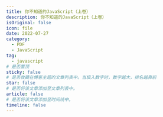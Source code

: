 ```yaml
---
title: 你不知道的JavaScript（上卷）
description: 你不知道的JavaScript（上卷）
isOriginal: false
icon: file
date: 2022-07-27
category:
  - PDF
  - JavaScript
tag:
  - javascript
# 是否置顶
sticky: false
# 是否收藏在博客主题的文章列表中。当填入数字时，数字越大，排名越靠前
star: false
# 是否将该文章添加至文章列表中。
article: false
# 是否将该文章添加至时间线中。
timeline: false
---
```

<CountView></CountView>
<!-- more -->


<PDF url="https://lc-gluttony.s3.amazonaws.com/LfQUMiHwWA4l/2TGpdV3w8p3e5d563o2JnnmO1PYY5VWz/%E4%BD%A0%E4%B8%8D%E7%9F%A5%E9%81%93%E7%9A%84JavaScript%EF%BC%88%E4%B8%8A%E5%8D%B7%EF%BC%89%40www.java1234.com.pdf"   />